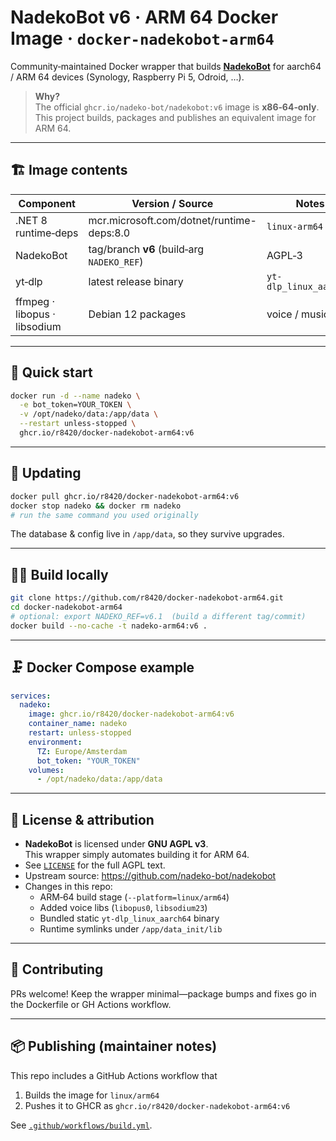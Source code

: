 # NadekoBot v6 · ARM 64 Docker Image · `docker‑nadekobot‑arm64`

Community‑maintained Docker wrapper that builds **[NadekoBot](https://github.com/nadeko-bot/nadekobot)** for aarch64 / ARM 64 devices (Synology, Raspberry Pi 5, Odroid, …).

> **Why?**  
> The official `ghcr.io/nadeko-bot/nadekobot:v6` image is **x86‑64‑only**.  
> This project builds, packages and publishes an equivalent image for ARM 64.

---

## 🏗 Image contents

| Component | Version / Source | Notes |
|-----------|------------------|-------|
| .NET 8 runtime‑deps | mcr.microsoft.com/dotnet/runtime-deps:8.0 | `linux‑arm64` |
| NadekoBot | tag/branch **v6** (build‑arg `NADEKO_REF`) | AGPL‑3 |
| yt‑dlp | latest release binary | `yt-dlp_linux_aarch64` |
| ffmpeg · libopus · libsodium | Debian 12 packages | voice / music |

---

## 🚀 Quick start

```bash
docker run -d --name nadeko \
  -e bot_token=YOUR_TOKEN \
  -v /opt/nadeko/data:/app/data \
  --restart unless-stopped \
  ghcr.io/r8420/docker-nadekobot-arm64:v6
```

---

## 🔄 Updating

```bash
docker pull ghcr.io/r8420/docker-nadekobot-arm64:v6
docker stop nadeko && docker rm nadeko
# run the same command you used originally
```

The database & config live in `/app/data`, so they survive upgrades.

---

## 🧑‍💻 Build locally

```bash
git clone https://github.com/r8420/docker-nadekobot-arm64.git
cd docker-nadekobot-arm64
# optional: export NADEKO_REF=v6.1  (build a different tag/commit)
docker build --no-cache -t nadeko-arm64:v6 .
```

---

## 🗜 Docker Compose example

```yaml
services:
  nadeko:
    image: ghcr.io/r8420/docker-nadekobot-arm64:v6
    container_name: nadeko
    restart: unless-stopped
    environment:
      TZ: Europe/Amsterdam
      bot_token: "YOUR_TOKEN"
    volumes:
      - /opt/nadeko/data:/app/data
```

---

## 🪪 License & attribution

* **NadekoBot** is licensed under **GNU AGPL v3**.  
  This wrapper simply automates building it for ARM 64.
* See [`LICENSE`](LICENSE) for the full AGPL text.  
* Upstream source: <https://github.com/nadeko-bot/nadekobot>  
* Changes in this repo:  
  * ARM‑64 build stage (`--platform=linux/arm64`)  
  * Added voice libs (`libopus0`, `libsodium23`)  
  * Bundled static `yt-dlp_linux_aarch64` binary  
  * Runtime symlinks under `/app/data_init/lib`  

---

## 🤝 Contributing

PRs welcome! Keep the wrapper minimal—package bumps and fixes go in the Dockerfile or GH Actions workflow.

---

## 📦 Publishing (maintainer notes)

This repo includes a GitHub Actions workflow that

1. Builds the image for `linux/arm64`  
2. Pushes it to GHCR as `ghcr.io/r8420/docker-nadekobot-arm64:v6`

See [`.github/workflows/build.yml`](.github/workflows/build.yml).

